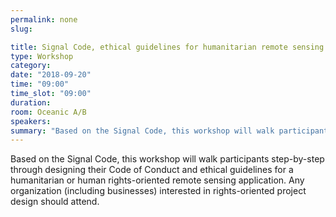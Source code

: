 ```yaml
---
permalink: none
slug:

title: Signal Code, ethical guidelines for humanitarian remote sensing
type: Workshop
category:
date: "2018-09-20"
time: "09:00"
time_slot: "09:00"
duration:
room: Oceanic A/B
speakers:
summary: "Based on the Signal Code, this workshop will walk participants step-by-step through designing their Code of Conduct and ethical guidelines for a humanitarian or human rights-oriented remote sensing application. Any organization (including businesses) interested in rights-oriented project design should attend."
---
```

Based on the Signal Code, this workshop will walk participants step-by-step through designing their Code of Conduct and ethical guidelines for a humanitarian or human rights-oriented remote sensing application. Any organization (including businesses) interested in rights-oriented project design should attend.
